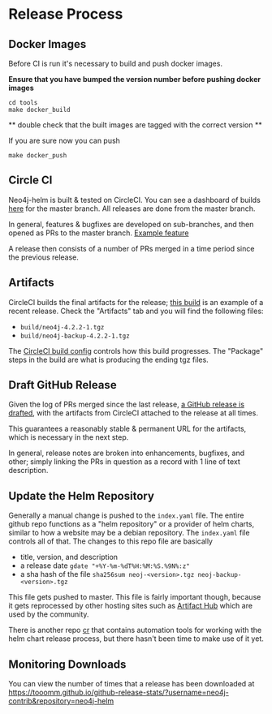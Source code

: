 # Release Process

##

## Docker Images

Before CI is run it's necessary to build and push docker images.

**Ensure that you have bumped the version number before pushing docker images**

```
cd tools
make docker_build
```

** double check that the built images are tagged with the correct version **

If you are sure now you can push

```
make docker_push
```

## Circle CI

Neo4j-helm is built & tested on CircleCI.  You can see a dashboard of builds [here](https://app.circleci.com/pipelines/github/neo4j-contrib/neo4j-helm) for the master
branch.  All releases are done from the master branch.

In general, features & bugfixes are developed on sub-branches, and then opened as PRs to the master branch.  [Example feature](https://github.com/neo4j-contrib/neo4j-helm/pull/156)

A release then consists of a number of PRs merged in a time period since the previous release.

## Artifacts

CircleCI builds the final artifacts for the release; [this build](https://app.circleci.com/pipelines/github/neo4j-contrib/neo4j-helm/353/workflows/21f6b50b-22a9-42cd-85cb-856c90c95253/jobs/365) is an example of a recent release. Check the "Artifacts" tab and you will find the following files:

* `build/neo4j-4.2.2-1.tgz`
* `build/neo4j-backup-4.2.2-1.tgz`

The [CircleCI build config](https://github.com/neo4j-contrib/neo4j-helm/blob/master/.circleci/config.yml) controls how this build progresses.  The "Package" steps in the build are what is producing the ending tgz files.

## Draft GitHub Release

Given the log of PRs merged since the last release, [a GitHub release is drafted](https://github.com/neo4j-contrib/neo4j-helm/releases), with the artifacts from CircleCI attached to the release at all times.

This guarantees a reasonably stable & permanent URL for the artifacts, which is necessary in the next step.

In general, release notes are broken into enhancements, bugfixes, and other; simply linking the PRs in question as a record with 1 line of text description.

## Update the Helm Repository

Generally a manual change is pushed to the `index.yaml` file.  The entire github repo functions as a "helm repository" or a provider of helm charts, similar to how a website may be a debian repository.  The `index.yaml` file controls all of that.  The changes to this repo file are basically
- title, version, and description
- a release date `gdate "+%Y-%m-%dT%H:%M:%S.%9N%:z"`
- a sha hash of the file `sha256sum neoj-<version>.tgz neoj-backup-<version>.tgz`

This file gets pushed to master. This file is fairly important though, because it gets reprocessed by other hosting sites such as [Artifact Hub](https://artifacthub.io/packages/helm/neo4j-helm/neo4j) which are used by the community.

There is another repo [cr](https://github.com/helm/chart-releaser) that contains automation tools for working with the helm chart release process, but there hasn't been time to make use of it yet.

## Monitoring Downloads

You can view the number of times that a release has been downloaded at https://tooomm.github.io/github-release-stats/?username=neo4j-contrib&repository=neo4j-helm

